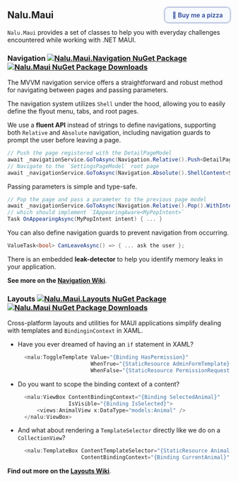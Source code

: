 <h2 id="nalumaui"><a style="text-decoration:none;padding:8px 16px;color: #2C479D;border-radius:8px;box-shadow: 0 0 4px #2C479D;font-weight: 600;background: #f6fafe;float: right;font-size: 14px;margin-top: -4px;" target="_blank" href="https://buymeacoffee.com/albyrock87">🍕&nbsp;<span class="bmc-btn-text">Buy me a pizza</span></a>Nalu.Maui<span></span></h2>

`Nalu.Maui` provides a set of classes to help you with everyday challenges encountered while working with .NET MAUI.

### Navigation [![Nalu.Maui.Navigation NuGet Package](https://img.shields.io/nuget/v/Nalu.Maui.Navigation.svg)](https://www.nuget.org/packages/Nalu.Maui.Navigation/) [![Nalu.Maui NuGet Package Downloads](https://img.shields.io/nuget/dt/Nalu.Maui.Navigation)](https://www.nuget.org/packages/Nalu.Maui.Navigation/)

The MVVM navigation service offers a straightforward and robust method for navigating between pages and passing parameters.

The navigation system utilizes `Shell` under the hood, allowing you to easily define the flyout menu, tabs, and root pages.

We use a **fluent API** instead of strings to define navigations, supporting both `Relative` and `Absolute` navigation, including navigation guards to prompt the user before leaving a page.

```csharp
// Push the page registered with the DetailPageModel
await _navigationService.GoToAsync(Navigation.Relative().Push<DetailPageModel>());
// Navigate to the `SettingsPageModel` root page
await _navigationService.GoToAsync(Navigation.Absolute().ShellContent<SettingsPageModel>());
```

Passing parameters is simple and type-safe.

```csharp
// Pop the page and pass a parameter to the previous page model
await _navigationService.GoToAsync(Navigation.Relative().Pop().WithIntent(new MyPopIntent()));
// which should implement `IAppearingAware<MyPopIntent>`
Task OnAppearingAsync(MyPopIntent intent) { ... }
```

You can also define navigation guards to prevent navigation from occurring.

```csharp
ValueTask<bool> CanLeaveAsync() => { ... ask the user };
```

There is an embedded **leak-detector** to help you identify memory leaks in your application.

**See more on the [Navigation Wiki](navigation.html)**.

### Layouts [![Nalu.Maui.Layouts NuGet Package](https://img.shields.io/nuget/v/Nalu.Maui.Layouts.svg)](https://www.nuget.org/packages/Nalu.Maui.Layouts/) [![Nalu.Maui NuGet Package Downloads](https://img.shields.io/nuget/dt/Nalu.Maui.Layouts)](https://www.nuget.org/packages/Nalu.Maui.Layouts/)

Cross-platform layouts and utilities for MAUI applications simplify dealing with templates and `BindinginContext` in XAML.

- Have you ever dreamed of having an `if` statement in XAML?
  ```csharp
    <nalu:ToggleTemplate Value="{Binding HasPermission}"
                         WhenTrue="{StaticResource AdminFormTemplate}"
                         WhenFalse="{StaticResource PermissionRequestTemplate}" />
  ```
- Do you want to scope the binding context of a content?
  ```csharp
    <nalu:ViewBox ContentBindingContext="{Binding SelectedAnimal}"
                  IsVisible="{Binding IsSelected}">
        <views:AnimalView x:DataType="models:Animal" />
    </nalu:ViewBox>
  ```
- And what about rendering a `TemplateSelector` directly like we do on a `CollectionView`?
  ```csharp
    <nalu:TemplateBox ContentTemplateSelector="{StaticResource AnimalTemplateSelector}"
                      ContentBindingContext="{Binding CurrentAnimal}" />
  ```

**Find out more on the [Layouts Wiki](layouts.html)**.
